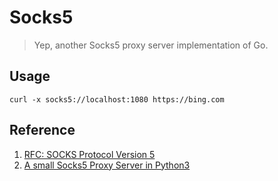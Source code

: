 # Socks5
> Yep, another Socks5 proxy server implementation of Go.

## Usage
`curl -x socks5://localhost:1080 https://bing.com`

## Reference
1. [RFC: SOCKS Protocol Version 5](https://tools.ietf.org/html/rfc1928)
2. [A small Socks5 Proxy Server in Python3](https://github.com/MisterDaneel/pysoxy)